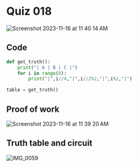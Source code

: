 # Quiz 018
<img width="max" alt="Screenshot 2023-11-16 at 11 40 14 AM" src="https://github.com/hasmhib/unit2-2024/assets/142870448/35e3c149-58c3-4a7f-b8a6-cddd23576e35">

## Code

```py
def get_truth():
    print("| A | B | C |")
    for i in range(8):
        print("|",i//4,"|",i//2%2,"|",i%2,"|")

table = get_truth()
```

## Proof of work
<img width="max" alt="Screenshot 2023-11-16 at 11 39 20 AM" src="https://github.com/hasmhib/unit2-2024/assets/142870448/dde57ce6-8787-45c8-90ef-6d57264ef85c">

## Truth table and circuit
![IMG_0059](https://github.com/hasmhib/unit2-2024/assets/142870448/97359f1d-0fb8-433f-8bfe-e6bc49162d95)




